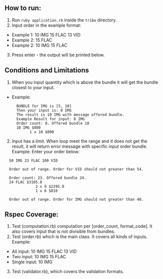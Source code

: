 ## How to run:

1. Run `ruby application.rb` inside the `tribe` directory.
2. Input order in the example format:
  - Example 1: 10 IMG 15 FLAC 13 VID
  - Example 2: 15 FLAC
  - Example 2: 10 IMG 15 FLAC
3. Press enter - the output will be printed below.

## Conditions and Limitations

1. When you input quantity which is above the bundle it will get the bundle closest to your input.
  - Example:
    ```
      BUNDLE for IMG is [5, 10]
      Then your input is: 8 IMG
      The result is 10 IMG with message offered bundle.
      Example Result for input: 8 IMG
      Order count: 8. Offered bundle 10
      10 IMG $800
            1 x 10 $800
    ```
2. Input has a limit. When loop meet the range and it does not get the result,
  it will return error message with specific input order bundle.
  Example:
  Enter your order below:
  ```
    50 IMG 23 FLAC 100 VID

    Order out of range. Order for VID should not greater than 54.

    Order count: 23. Offered bundle 24.
    24 FLAC $3105.0
                2 x 9 $2295.0
                1 x 6 $810

    Order out of range. Order for IMG should not greater than 40.
```
## Rspec Coverage:

1. Test (computation.rb) computation per [order_count, format_code]. It also covers input that is not divisible from bundles.
2. Test (order.rb) which is the main class. It covers all kinds of inputs. Example:
  - All input: 10 IMG 15 FLAC 13 VID
  - Two input: 10 IMG 15 FLAC
  - Single input: 10 IMG
3. Test (validator.rb), which covers the validation formats.
